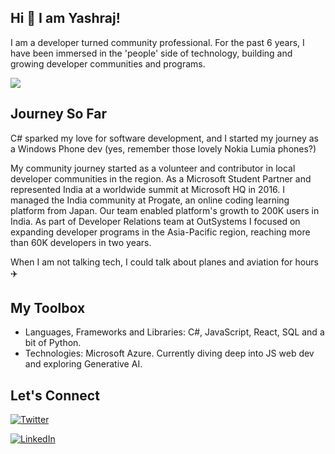 ## Hi 👋 I am Yashraj!

I am a developer turned community professional. For the past 6 years, I have been immersed in the 'people' side of technology, building and growing developer communities and programs.

![](https://media.licdn.com/dms/image/D5616AQFNaXtfig2YtA/profile-displaybackgroundimage-shrink_350_1400/0/1700306832623?e=1705536000&v=beta&t=O_05S-voalga992pEceO8PhXMh2e4fgjXS94pCGglWQ)

## Journey So Far

C# sparked my love for software development, and I started my journey as a Windows Phone dev (yes, remember those lovely Nokia Lumia phones?)

My community journey started as a volunteer and contributor in local developer communities in the region. As a Microsoft Student Partner and represented India at a worldwide summit at Microsoft HQ in 2016. I managed the India community at Progate, an online coding learning platform from Japan. Our team enabled platform's growth to 200K users in India. As part of Developer Relations team at OutSystems I focused on expanding developer programs in the Asia-Pacific region, reaching more than 60K developers in two years.

When I am not talking tech, I could talk about planes and aviation for hours ✈️

## My Toolbox

- Languages, Frameworks and Libraries: C#, JavaScript, React, SQL and a bit of Python.
- Technologies: Microsoft Azure. Currently diving deep into JS web dev and exploring Generative AI.

## Let's Connect

[![Twitter][1.1]][1.2]

[1.1]: https://img.shields.io/badge/Twitter-1DA1F2?style=for-the-badge&logo=twitter&logoColor=white
[1.2]: https://twitter.com/yashrajnayak

[![LinkedIn][2.1]][2.2]

[2.1]: https://img.shields.io/badge/LinkedIn-0077B5?style=for-the-badge&logo=linkedin&logoColor=white
[2.2]: https://www.linkedin.com/in/yashrajnayak
